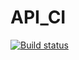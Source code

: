 # API_CI
[![Build status](https://ci.appveyor.com/api/projects/status/1tauiaw0t9hmurqa?svg=true)](https://ci.appveyor.com/project/Eliza-veta29/api-ci)
